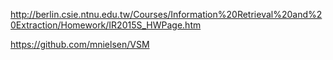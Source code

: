 http://berlin.csie.ntnu.edu.tw/Courses/Information%20Retrieval%20and%20Extraction/Homework/IR2015S_HWPage.htm

https://github.com/mnielsen/VSM
